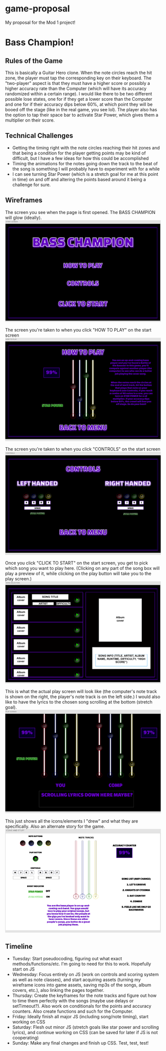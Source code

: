 # game-proposal
My proposal for the Mod 1 project!

# Bass Champion!

## Rules of the Game
This is basically a Guitar Hero clone. When the note circles reach the hit zone, the player must tap the corresponding key on their keyboard. The "two-player" aspect is that they must have a higher score or possibly a higher accuracy rate than the Computer (which will have its accuracy randomized within a certain range). I would like there to be two different possible lose states, one for if they get a lower score than the Computer and one for if their accuracy dips below 60%, at which point they will be booed off the stage (like in the real game, you see lol). The player also has the option to tap their space bar to activate Star Power, which gives them a multiplier on their score.
## Technical Challenges
- Getting the timing right with the note circles reaching their hit zones and that being a condition for the player getting points may be kind of difficult, but I have a few ideas for how this could be accomplished
- Timing the animations for the notes going down the track to the beat of the song is something I will probably have to experiment with for a while
- I can see turning Star Power (which is a stretch goal for me at this point in time) on and off and altering the points based around it being a challenge for sure.

## Wireframes 
The screen you see when the page is first opened. The BASS CHAMPION will glow (ideally).
![](./wireframes/start-screen.png)


The screen you're taken to when you click "HOW TO PLAY" on the start screen
![](./wireframes/how-to-play.png)

The screen you're taken to when you click "CONTROLS" on the start screen
![](./wireframes/controls-screen.png)

Once you click "CLICK TO START" on the start screen, you get to pick which song you want to play here. (Clicking on any part of the song box will play a preview of it, while clicking on the play button will take you to the play screen.)
![](./wireframes/song-selection.png)

This is what the actual play screen will look like (the computer's note track is shown on the right, the player's note track is on the left side.) I would also like to have the lyrics to the chosen song scrolling at the bottom (stretch goal).
![](./wireframes/play-screen.png)

This just shows all the icons/elements I "drew" and what they are specifically. Also an alternate story for the game.
![](./wireframes/song-selection2.png)

## Timeline
<ul>
<li>Tuesday: Start pseudocoding, figuring out what exact methods/functions/etc. I'm going to need for this to work. Hopefully start on JS
<br>
<li> Wednesday: Focus entirely on JS (work on controls and scoring system as well as note classes), and start acquiring assets (turning my wireframe icons into game assets, saving mp3s of the songs, album covers, etc.), also linking the pages together.
<br>
<li> Thursday: Create the keyframes for the note tracks and figure out how to time them perfectly with the songs (maybe use delays or setTimeout?). Also work on conditionals for the points and accuracy counters. Also create functions and such for the Computer.
<br>
<li> Friday: Ideally finish all major JS (including song/note timing), start working on CSS
<br>
<li> Saturday: Flesh out minor JS (stretch goals like star power and scrolling lyrics), and continue working on CSS (can be saved for later if JS is not cooperating)
<br>
<li> Sunday: Make any final changes and finish up CSS. Test, test, test!